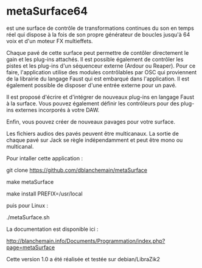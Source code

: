 # metaSurface64 
est une surface de contrôle de transformations continues du son en temps réel qui dispose à la fois de son propre générateur de boucles jusqu'à 64 voix et d'un moteur FX multieffets.

Chaque pavé de cette surface peut permettre de contôler directement le gain et les plug-ins attachés. Il est possible également de contrôler les pistes et les plug-ins d'un séquenceur externe (Ardour ou Reaper). Pour ce faire, l'application utilise des modules contrôlables par OSC qui proviennent de la librairie du langage Faust qui est embarqué dans l'application. Il est également possible de disposer d'une entrée externe pour un pavé.

Il est proposé d'écrire et d'intégrer de nouveaux plug-ins en langage Faust à la surface. Vous pouvez également définir les contrôleurs pour des plug-ins externes incorporés à votre DAW.

Enfin, vous pouvez créer de nouveaux pavages pour votre surface. 

Les fichiers audios des pavés peuvent être multicanaux. La sortie de chaque pavé sur Jack se règle indépendamment et peut être mono ou multicanal.

Pour intaller cette application :

git clone https://github.com/dblanchemain/metaSurface

make metaSurface

make install PREFIX=/usr/local

puis pour Linux :

./metaSurface.sh

La documentation est disponible ici :

http://blanchemain.info/Documents/Programmation/index.php?page=metaSurface

Cette version 1.0 a été réalisée et testée sur debian/LibraZik2
